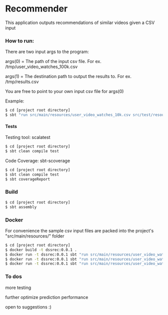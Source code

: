 # Recommender

This application outputs recommendations of similar videos given a CSV input

### How to run:
There are two input args to the program:

args(0) = The path of the input csv file. For ex. /tmp/user_video_watches_100k.csv

args(1) = The destination path to output the results to. For ex. /tmp/results.csv

You are free to point to your own input csv file for args(0)

Example:
```sh
$ cd [project root directory]
$ sbt "run src/main/resources/user_video_watches_10k.csv src/test/resources/test2.csv"
```

#### Tests
Testing tool: scalatest

```sh
$ cd [project root directory]
$ sbt clean compile test
```
Code Coverage: sbt-scoverage

```sh
$ cd [project root directory]
$ sbt clean compile test
$ sbt coverageReport
```

### Build
```sh
$ cd [project root directory]
$ sbt assembly
```

### Docker
For convenience the sample csv input files are packed into the project's "src/main/resources/" folder

```sh
$ cd [project root directory]
$ docker build -t dssrec:0.0.1 .
$ docker run -t dssrec:0.0.1 sbt "run src/main/resources/user_video_watches_10k.csv /tmp/test10k.csv"
$ docker run -t dssrec:0.0.1 sbt "run src/main/resources/user_video_watches_100k.csv /tmp/test100k.csv"
$ docker run -t dssrec:0.0.1 sbt "run src/main/resources/user_video_watches_1M.csv /tmp/test1M.csv"
```

### To dos
more testing

further optimize prediction performance

open to suggestions :)
